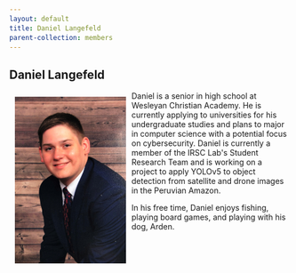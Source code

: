 ```yaml
---
layout: default
title: Daniel Langefeld
parent-collection: members
---
```


## Daniel Langefeld
<img src="/media/members/daniel_langefeld.jpg" alt="1" width = 200px height = 300px style="object-fit: cover; float: left; margin: 10px">

Daniel is a senior in high school at Wesleyan Christian Academy. He is currently applying to universities for his undergraduate studies and plans to major in computer science with a potential focus on cybersecurity. Daniel is currently a member of the IRSC Lab's Student Research Team and is working on a project to apply YOLOv5 to object detection from satellite and drone images in the Peruvian Amazon.

In his free time, Daniel enjoys fishing, playing board games, and playing with his dog, Arden.